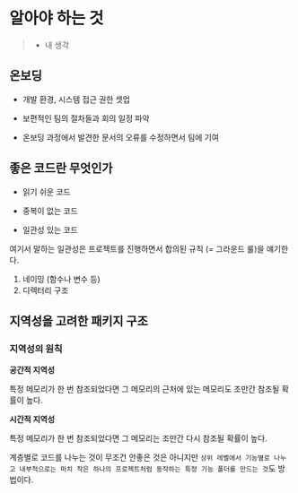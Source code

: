# 알아야 하는 것

> + 내 생각

## 온보딩

- 개발 환경, 시스템 접근 권한 셋업

- 보편적인 팀의 절차들과 회의 일정 파악

- 온보딩 과정에서 발견한 문서의 오류를 수정하면서 팀에 기여


## 좋은 코드란 무엇인가

- 읽기 쉬운 코드

- 중복이 없는 코드

- 일관성 있는 코드

여기서 말하는 일관성은 프로젝트를 진행하면서 합의된 규칙 (= 그라운드 룰)을 얘기한다.

1. 네이밍 (함수나 변수 등)
2. 디렉터리 구조

## 지역성을 고려한 패키지 구조

### 지역성의 원칙

**공간적 지역성**

특정 메모리가 한 번 참조되었다면 그 메모리의 근처에 있는 메모리도 조만간 참조될 확률이 높다.

**시간적 지역성**

특정 메모리가 한 번 참조되었다면 그 메모리는 조만간 다시 참조될 확률이 높다.

계층별로 코드를 나누는 것이 무조건 안좋은 것은 아니지만 `상위 레벨에서 기능별로 나누고 내부적으로는 마치 작은 하나의 프로젝트처럼 동작하는 특정 기능 폴더를 만드는 것`도 방법이다.
